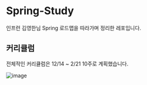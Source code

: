 # Spring-Study
인프런 김영한님 Spring 로드맵을 따라가며 정리한 레포입니다.

## 커리큘럼
전체적인 커리큘럼은 12/14 ~ 2/21 10주로 계획했습니다. 

![image](https://github.com/Ga-Long/Spring-Study/assets/100428958/adacd38c-8573-480f-a605-72bd9cdacfe5)

